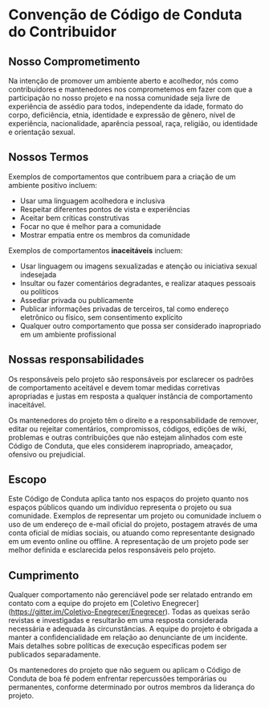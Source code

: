 # Convenção de Código de Conduta do Contribuidor

## Nosso Comprometimento

Na intenção de promover um ambiente aberto e acolhedor, nós como contribuidores e mantenedores nos comprometemos em fazer com que a participação no nosso projeto e na nossa comunidade seja livre de experiência de assédio para todos, independente da idade, formato do corpo, deficiência, etnia, identidade e expressão de gênero, nível de experiência, nacionalidade, aparência pessoal, raça, religião, ou identidade e orientação sexual.

## Nossos Termos

Exemplos de comportamentos que contribuem para a criação de um ambiente positivo incluem:

* Usar uma linguagem acolhedora e inclusiva
* Respeitar diferentes pontos de vista e experiências
* Aceitar bem críticas construtivas
* Focar no que é melhor para a comunidade
* Mostrar empatia entre os membros da comunidade

Exemplos de comportamentos **inaceitáveis** incluem:

* Usar linguagem ou imagens sexualizadas e atenção ou iniciativa sexual indesejada
* Insultar ou fazer comentários degradantes, e realizar ataques pessoais ou políticos
* Assediar privada ou publicamente
* Publicar informações privadas de terceiros, tal como endereço eletrônico ou físico, sem consentimento explícito
* Qualquer outro comportamento que possa ser considerado inapropriado em um ambiente profissional


## Nossas responsabilidades

Os responsáveis ​​pelo projeto são responsáveis ​​por esclarecer os padrões de comportamento aceitável e devem tomar medidas corretivas apropriadas e justas em resposta a qualquer instância de comportamento inaceitável.

Os mantenedores do projeto têm o direito e a responsabilidade de remover, editar ou rejeitar comentários, compromissos, códigos, edições de wiki, problemas e outras contribuições que não estejam alinhados com este Código de Conduta, que eles considerem inapropriado, ameaçador, ofensivo ou prejudicial.

## Escopo

Este Código de Conduta aplica tanto nos espaços do projeto quanto nos espaços públicos quando um indivíduo representa o projeto ou sua comunidade. Exemplos de representar um projeto ou comunidade incluem o uso de um endereço de e-mail oficial do projeto, postagem através de uma conta oficial de mídias sociais, ou atuando como representante designado em um evento online ou offline. A representação de um projeto pode ser melhor definida e esclarecida pelos responsáveis ​​pelo projeto.

## Cumprimento

Qualquer comportamento não gerenciável pode ser relatado entrando em contato com a equipe do projeto em [Coletivo Enegrecer] (https://gitter.im/Coletivo-Enegrecer/Enegrecer). Todas as queixas serão revistas e investigadas e resultarão em uma resposta considerada necessária e adequada às circunstâncias. A equipe do projeto é obrigada a manter a confidencialidade em relação ao denunciante de um incidente. Mais detalhes sobre políticas de execução específicas podem ser publicados separadamente.

Os mantenedores do projeto que não seguem ou aplicam o Código de Conduta de boa fé podem enfrentar repercussões temporárias ou permanentes, conforme determinado por outros membros da liderança do projeto.

